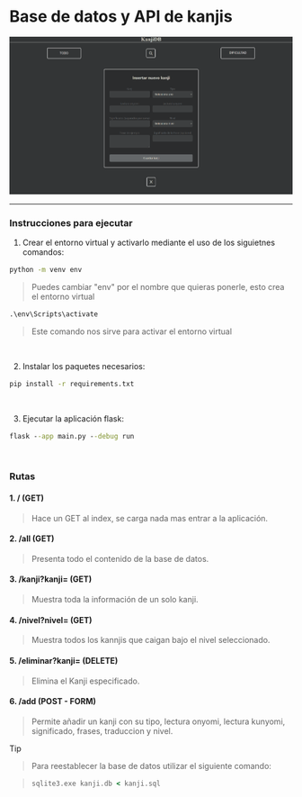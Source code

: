 

# Base de datos y API de kanjis

![alt text](image.png)

---

### Instrucciones para ejecutar
1. Crear el entorno virtual y activarlo mediante el uso de los siguietnes comandos:

```cmd
python -m venv env
```

> Puedes cambiar "env" por el nombre que quieras ponerle, esto crea el entorno virtual

```cmd
.\env\Scripts\activate
```

> Este comando nos sirve para activar el entorno virtual

<br>

2. Instalar los paquetes necesarios:

```cmd
pip install -r requirements.txt
```

<br>

3. Ejecutar la aplicación flask:

```cmd
flask --app main.py --debug run
```

<br>

### Rutas

#### 1. / (GET) 

> Hace un GET al index, se carga nada mas entrar a la aplicación.

#### 2. /all (GET)

> Presenta todo el contenido de la base de datos.

#### 3. /kanji?kanji= (GET)

> Muestra toda la información de un solo kanji.

#### 4. /nivel?nivel= (GET)

> Muestra todos los kannjis que caigan bajo el nivel seleccionado.

#### 5. /eliminar?kanji= (DELETE)

> Elimina el Kanji especificado.

#### 6. /add (POST - FORM)

> Permite añadir un kanji con su tipo, lectura onyomi, lectura kunyomi, significado, frases, traduccion y nivel.


> [!TIP]

> Para reestablecer la base de datos utilizar el siguiente comando:

> ```cmd
> sqlite3.exe kanji.db < kanji.sql
> ```